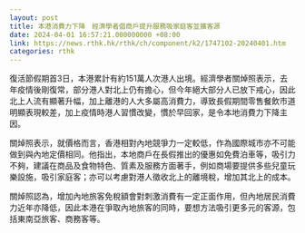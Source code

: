 ```yaml
---
layout: post
title: 本港消費力下降　經濟學者倡商戶提升服務吸家庭客並擴客源
date: 2024-04-01 16:57:21.000000000 +08:00
link: https://news.rthk.hk/rthk/ch/component/k2/1747102-20240401.htm
categories: rthk
---
```


復活節假期首3日，本港累計有約151萬人次港人出境。經濟學者關焯照表示，去年疫情後剛復常，部分港人對北上仍有擔心，但今年絕大部分人已放下戒心，因此北上人流有顯著升幅，加上離港的人大多屬高消費力，導致長假期間零售餐飲市道明顯表現較差，加上疫情時港人習慣改變，慣於早回家，是令本地消費力下降主因。

關焯照表示，就價格而言，香港相對內地競爭力一定較低，作為國際城市亦不可能做到與內地定價相同。他指出，本地商戶在長假推出的優惠如免費泊車等，吸引力不夠，建議在商品及食物特色、質素及服務方面著手，例如商場要提供多些兒童玩樂設施，吸引家庭客；亦可以考慮對港人徵收北上的離境稅，增加其北上的成本。

關焯照認為，增加內地旅客免稅額會對刺激消費有一定正面作用，但內地居民消費力近年亦降低，因此本港在爭取內地旅客的同時，要想方法吸引更多元的客源，包括東南亞旅客、商務客等。
